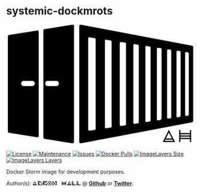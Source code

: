 # systemic-dockmrots

[![Container Logo](./Logo.png)]()

[![License](https://img.shields.io/github/license/Adron/systemic-dockmrots.svg?style=flat-square)](https://github.com/Adron/systemic-dockmrots/blob/master/LICENSE)
[![Maintenance](https://img.shields.io/maintenance/yes/2016.svg?style=flat-square)](#)
[![Issues](https://img.shields.io/github/issues/adron/systemic-dockmrots.svg?style=flat-square)](https://github.com/Adron/systemic-dockmrots/issues)
[![Docker Pulls](https://img.shields.io/docker/pulls/adron/systemic-dockmrots.svg?style=flat-square)](https://hub.docker.com/r/adron/dockmrots/)
[![ImageLayers Size](https://img.shields.io/imagelayers/image-size/_/adron/systemic-dockmrots.svg?style=flat-square)](https://hub.docker.com/r/adron/dockmrots/)
[![ImageLayers Layers](https://img.shields.io/imagelayers/layers/_/adron/systemic-dockmrots.svg?style=flat-square)](https://hub.docker.com/r/adron/dockmrots/)

Docker Storm image for development purposes.

*Author(s):* [![Adron Hall](./AdronHall.png)](http://compositecode.com) @ **[Github](https://www.github.com/adron)** or **[Twitter](https://twitter.com/adron)**.